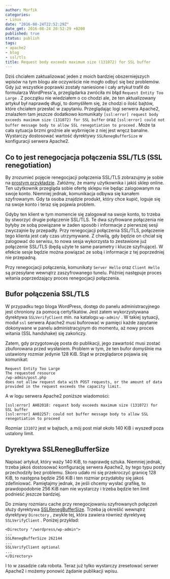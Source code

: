 ```yaml
---
author: Morfik
categories:
- Linux
date: "2016-08-24T22:52:29Z"
date_gmt: 2016-08-24 20:52:29 +0200
published: true
status: publish
tags:
- apache2
- blog
- ssl/tls
title: Request body exceeds maximum size (131072) for SSL buffer
---
```


Dziś chciałem zaktualizować jeden z moich bardziej obszerniejszych wpisów na tym blogu ale
oczywiście nie mogło odbyć się bez problemów. Gdy już wszystkie poprawki zostały naniesione i cały
artykuł trafił do formularza WordPress'a, przeglądarka zwróciła mi błąd `Request Entity Too Large` .
Z początku nie wiedziałem o co chodzi ale, że ten aktualizowany artykuł był naprawdę długi, to
domyśliłem się, że chodzi o ilość bajtów, które chciałem przesłać w zapytaniu. Przeglądając logi
serwera Apache2, znalazłem tam jeszcze dodatkowo komunikaty `[ssl:error] request body exceeds
maximum size (131072) for SSL buffer` oraz `[ssl:error] could not buffer message body to allow SSL
renegotiation to proceed` . Może ta cała sytuacja brzmi groźnie ale wybrnięcie z niej jest wręcz
banalne. Wystarczy dostosować wartość dyrektywy `SSLRenegBufferSize` w konfiguracji serwera Apache2.

<!--more-->
## Co to jest renegocjacja połączenia SSL/TLS (SSL renegotiation)

By zrozumieć pojęcie renegocjacji połączenia SSL/TLS zobrazujmy je sobie na [prostym
przykładzie](https://devcentral.f5.com/articles/ssl-profiles-part-6-ssl-renegotiation). Załóżmy, że
mamy użytkownika i jakiś sklep online. Ten użytkownik przegląda sobie ofertę sklepu nie będąc
zalogowanym na swoje konto. Niemniej jednak, komunikacja odbywa się kanałem szyfrowanym. Gdy ta
osoba znajdzie produkt, który chce kupić, loguje się na swoje konto i teraz się pojawia problem.

Gdyby ten klient w tym momencie się zalogował na swoje konto, to trzeba by stworzyć drugie
połączenie SSL/TLS. Te dwa szyfrowane połączenia nie byłyby ze sobą powiązane w żaden sposób i
informacje z pierwszej sesji zwyczajnie by przepadły. Przy renegocjacji połączenia SSL/TLS,
połączenie tego klienta jest cały czas utrzymywane. Z chwilą, gdy będzie on chciał się zalogować
do serwisu, to nowa sesja wykorzysta to zestawione już połączenie SSL/TLS (będą użyte te same
parametry i klucze szyfrujące). W efekcie sesje będzie można powiązać ze sobą i informacje z tej
poprzedniej nie przepadną.

Przy renegocjacji połączenia, komunikaty `Server Hello` oraz `Client Hello` są przesyłane wewnątrz
zaszyfrowanego tunelu. Później następuje proces witania poprzedzający proces renegocjacji
połączenia.

## Bufor połączenia SSL/TLS

W przypadku tego bloga WordPress, dostęp do panelu administracyjnego jest chroniony za pomocą
certyfikatów. Jest zatem wykorzystywana dyrektywa `SSLVerifyClient` min. na katalogu `wp-admin/` . W
takiej sytuacji, moduł `ssl` serwera Apache2 musi buforować w pamięci każde zapytanie dokonywane w
panelu administracyjnym do momentu, aż nowy proces witania (SSL handshake) się zakończy.

Zatem, gdy przygotowuję posta do publikacji, jego zawartość musi zostać zbuforowana przed wysłaniem.
Problem w tym, że ten bufor domyślnie ma ustawiony rozmiar jedynie 128 KiB. Stąd w przeglądarce
pojawia się komunikat:

    Request Entity Too Large
    The requested resource
    /wp-admin/post.php
    does not allow request data with POST requests, or the amount of data provided in the request exceeds the capacity limit. 

A w logu serwera Apache2 poniższe wiadomości:

    [ssl:error] AH02018: request body exceeds maximum size (131072) for SSL buffer
    [ssl:error] AH02257: could not buffer message body to allow SSL renegotiation to proceed

Rozmiar `131072` jest w bajtach, a mój post miał około 140 KiB i wyszedł poza ustalony limit.

## Dyrektywa SSLRenegBufferSize

Napisać artykuł, który waży 140 KiB, to naprawdę sztuka. Niemniej jednak, trzeba jakoś dostosować
konfigurację serwera Apache2, by tego typu posty przechodziły bez problemu. Skoro udało mi się
przekroczyć granicę 128 KiB, to następna będzie 256 KiB i ten rozmiar przydałoby się jakoś
zdefiniować. Pamiętajmy jednak, że jeśli chcemy wysłać grafikę, to prawdopodobnie 256 KiB nam nie
wystarczy i trzeba będzie ten limit podnieść jeszcze bardziej.

Do zmiany rozmiaru cache przy renegocjowaniu szyfrowanych połączeń służy dyrektywa
[SSLRenegBufferSize](https://httpd.apache.org/docs/current/mod/mod_ssl.html#sslrenegbuffersize).
Trzeba ją określić wewnątrz dyrektywy `Directory` , zwykle tej, która zawiera również dyrektywę
`SSLVerifyClient` . Poniżej przykład:

    <Directory "/wordpress/wp-admin">
    ...
    SSLRenegBufferSize 262144
    ...
    SSLVerifyClient optional
    ...
    </Directory>

I to w zasadzie cała robota. Teraz już tylko wystarczy zresetować serwer Apache2 i możemy ponowić
żądanie publikacji wpisu.
